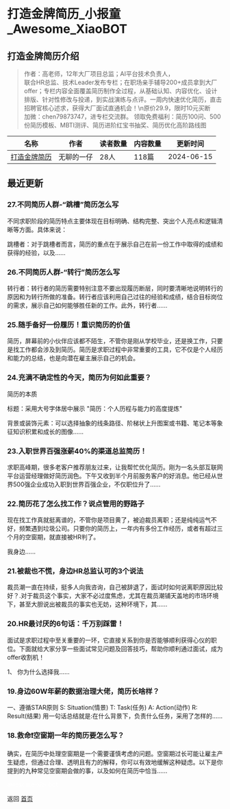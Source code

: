 # 打造金牌简历_小报童_Awesome_XiaoBOT

## 打造金牌简历介绍
> 作者：高老师，12年大厂项目总监；AI平台技术负责人，  
联合HR总监、技术Leader发布专栏；在职场亲手辅导200+成员拿到大厂offer；专栏内容全面覆盖简历制作全过程，从基础认知、内容优化、设计排版、针对性修改与投递，到实战演练与点评。一周内快速优化简历，直击招聘官核心述求，获得大厂面试直通机会！\n原价29.9，限时10元买断  
加微：chen79873747，进专栏交流群。 领取免费福利：简历100问、500份简历模板、MBTI测评、简历进阶红宝书抽奖、简历优化高阶路线图  
  


|名称|作者|读者数量|内容数量|更新时间|
|---|---|---|---|---|
|[打造金牌简历](https://xiaobot.net/p/GoldResume2024?refer=9c3f1c95-a052-465a-9902-f6d75080262a)|无聊的一仔|28人|118篇|2024-06-15|

## 最近更新
### 27.不同简历人群-“跳槽”简历怎么写

不同求职阶段的简历特点主要体现在目标明确、结构完整、突出个人亮点和逻辑清晰等方面。具体来说：

跳槽者：对于跳槽者而言，简历的重点在于展示自己在前一份工作中取得的成绩和获得的经验，以及......

### 26.不同简历人群-“转行”简历怎么写

转行者：转行者的简历需要特别注意不要出现履历断层，同时要清晰地说明转行的原因和为转行所做的准备。转行者应该利用自己过往的经验和成绩，结合目标岗位的需求，展示自己如何能够胜任新的工作。此外，转行者......

### 25.随手备好一份履历！重识简历的价值

简历，屏幕前的小伙伴应该都不陌生，不管你是刚从学校毕业，还是换工作，只要是找工作都会涉及到简历。简历是求职过程中非常重要的工具，它不仅是个人经历和能力的总结，也是向潜在雇主展示自己的机会。

### 24.充满不确定性的今天，简历为何如此重要？

简历的本质

标题：采用大号字体居中展示 "简历：个人历程与能力的高度提炼"

背景或装饰元素：可以选择抽象的线条路径、阶梯状上升图案或书籍、笔记本等象征知识积累和成长的图像......

### 23.入职世界百强涨薪40%的渠道总监简历！

求职高峰期，很多老客户推荐朋友过来，让我帮忙优化简历。刚为一名头部互联网平台运营经理做好简历润色。下午又收到半个月前服务客户的好消息。他已经从世界500强企业成功入职到世界百强企业，不仅职位升了......

### 22.简历花了怎么找工作？说点管用的野路子

现在找工作真就挺离谱的，不管你是项目黄了，被迫裁员离职；还是纯纯运气不好，频繁遇到垃圾公司。只要你的简历上，一年内有多份工作经历，或者有超过三个月的空窗期，就直接被HR判了。

我身边......

### 21.被裁也不慌，身边HR总监认可的3个说法

裁员潮一直在持续，挺多人向我咨询，自己被辞退了，面试时如何说离职原因比较好？.对于裁员这个事实，大家不必过度焦虑，尤其在裁员潮铺天盖地的市场环境下，甚至大胆说出被裁员的事实也无妨，这种环境下，其......

### 20.HR最讨厌的6句话：千万别踩雷！

面试是求职过程中至关重要的一环，它直接关系到你是否能够顺利获得心仪的职位。下面就给大家分享一些面试常见问题及回答技巧，帮助你顺利通过面试，成为offer收割机！

1、 你为什么选择我......

### 19.身边60W年薪的数据治理大佬，简历长啥样？

一、遵循STAR原则 S: Situation(情景) T: Task(任务) A: Action(动作) R: Result(结果)
用一句话总结就是:在什么背景下，负责什么任务，采用了怎样的......

### 18.救命❗空窗期一年的简历要怎么写？

确实，在简历中处理空窗期是一个需要谨慎考虑的问题。空窗期过长可能让雇主产生疑虑，但通过合理、透明且有力的解释，你可以有效地缓解这种疑虑。以下是你提到的九种常见空窗期会做的事，以及如何在简历中恰当......


<a href="https://github.com/Reno9527/awesome-xiaobot" style="color: white; text-decoration: none;">awesome-xiaobot</a>

返回 [首页](../README.md)
